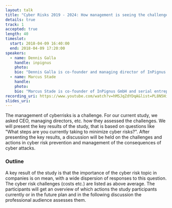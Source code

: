 ```yaml
---
layout: talk
title: "Cyber Risks 2019 - 2024: How management is seeing the challenge?"
details: true
track: 1
accepted: true
length: 40
timeslot:
  start: 2018-04-09 16:40:00
  end: 2018-04-09 17:20:00
speakers: 
  - name: Dennis Galla
    handle: inpignus
    photo: 
    bio: "Dennis Galla is co-founder and managing director of InPignus GmbH. Insurance broker and consulting company InPignus GmbH specializes in risk management for SMEs and industry."
  - name: Marcus Stade
    handle: 
    photo: 
    bio: "Marcus Stade is co-founder of InPignus GmbH and serial entrepreneur."
recording_uri: https://www.youtube.com/watch?v=hMSJqZdYDqA&list=PL8N5HiRDvZ-f063NRSyVm4gEycdI54ZXD&index=11&t=0s
slides_uri: 
---
```


The management of cyberrisks is a challenge.
For our current study, we asked CEO,  managing directors, etc. how they assessed the challenges.
We will present the key results of the study, that is based on questions like "What steps are you currently taking to minimize cyber risks?".
After presenting the key results, a discussion will be held on the challenges and actions in cyber risk prevention and management of the consequences of cyber attacks.

### Outline
A key result of the study is that the importance of the cyber risk topic in companies is on mean, with a wide dispersion of responses to this question.
The cyber risk challenges (costs etc.) are listed as above average.
The participants will get an overview of which actions the study participants currently or in the future plan and in the following discussion the professional audience assesses them.
